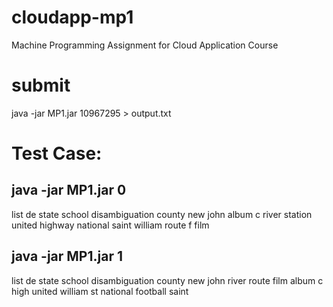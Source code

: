 # cloudapp-mp1
Machine Programming Assignment for Cloud Application Course

# submit
java -jar MP1.jar 10967295 > output.txt

# Test Case:
## java -jar MP1.jar 0

list
de
state
school
disambiguation
county
new
john
album
c
river
station
united
highway
national
saint
william
route
f
film

## java -jar MP1.jar 1

list
de
state
school
disambiguation
county
new
john
river
route
film
album
c
high
united
william
st
national
football
saint